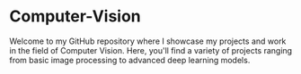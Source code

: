 # Computer-Vision
Welcome to my GitHub repository where I showcase my projects and work in the field of Computer Vision. 
Here, you'll find a variety of projects ranging from basic image processing to advanced deep learning models. 
